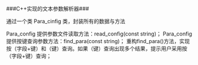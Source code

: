 ###C++实现的文本参数解析器###

通过一个类 Para_cinfig 类，封装所有的数据与方法

Para_config 提供参数文件读取方法：read_config(const string)；
Para_config 提供按键查询参数方法：find_para(const string)；
重构find_para()方法，实现按（字段+键）和（键）查询。如果（键）查询出现多个结果，提示用户采用按（字段+键）查询；
